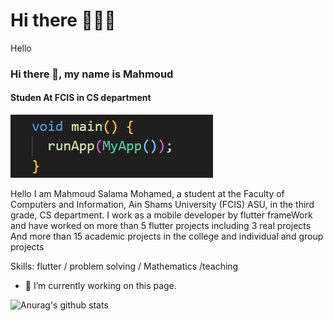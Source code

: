 # Hi there 👋🔥😍

Hello
### Hi there 👋, my name is Mahmoud
#### Studen At FCIS in CS department
![Studen At FCIS in CS department](https://github.com/MahmouddSalama/MahmouddSalama/blob/main/SNAG-22011318070600.png)

Hello I am Mahmoud Salama Mohamed, a student at the Faculty of Computers and Information, Ain Shams University (FCIS) ASU, in the third grade, CS department. I work as a mobile developer by flutter frameWork and have worked on more than 5 flutter projects including 3 real projects And more than 15 academic projects in the college and individual and group projects

Skills: flutter / problem solving / Mathematics /teaching 

- 🔭 I’m currently working on this page. 






![Anurag's github stats](https://github-readme-stats.vercel.app/api?username=MahmouddSalama&show_icons=true&theme=dark)

